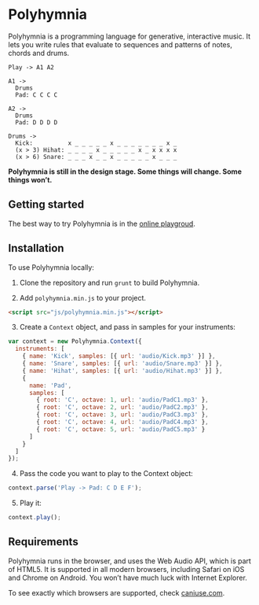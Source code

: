 Polyhymnia
==========

Polyhymnia is a programming language for generative, interactive music. It lets you write rules that evaluate to sequences and patterns of notes, chords and drums.

```
Play -> A1 A2

A1 ->
  Drums
  Pad: C C C C

A2 ->
  Drums
  Pad: D D D D

Drums ->
  Kick:          x _ _ _ _ _ x _ _ _ _ _ _ _ x _
  (x > 3) Hihat: _ _ _ _ x _ _ _ _ _ x _ x x x x
  (x > 6) Snare: _ _ _ x _ _ x _ _ _ _ _ x _ _ _
```

**Polyhymnia is still in the design stage. Some things will change. Some things won’t.**

## Getting started

The best way to try Polyhymnia is in the [online playgroud](http://hisekaldma.github.io/Polyhymnia).

## Installation

To use Polyhymnia locally:

1. Clone the repository and run `grunt` to build Polyhymnia.

2. Add `polyhymnia.min.js` to your project.

  ```html
  <script src="js/polyhymnia.min.js"></script>
  ```

3. Create a `Context` object, and pass in samples for your instruments:

  ```js
  var context = new Polyhymnia.Context({
    instruments: [
      { name: 'Kick', samples: [{ url: 'audio/Kick.mp3' }] },
      { name: 'Snare', samples: [{ url: 'audio/Snare.mp3' }] },
      { name: 'Hihat', samples: [{ url: 'audio/Hihat.mp3' }] },
      {
        name: 'Pad',
        samples: [
          { root: 'C', octave: 1, url: 'audio/PadC1.mp3' },
          { root: 'C', octave: 2, url: 'audio/PadC2.mp3' },
          { root: 'C', octave: 3, url: 'audio/PadC3.mp3' },
          { root: 'C', octave: 4, url: 'audio/PadC4.mp3' },
          { root: 'C', octave: 5, url: 'audio/PadC5.mp3' }
        ]
      }
    ]
  });
  ```

4. Pass the code you want to play to the Context object:

  ```js
  context.parse('Play -> Pad: C D E F');
  ```

5. Play it:

  ```js
  context.play();
  ```

## Requirements
Polyhymnia runs in the browser, and uses the Web Audio API, which is part of HTML5. It is supported in all modern browsers, including Safari on iOS and Chrome on Android. You won’t have much luck with Internet Explorer.

To see exactly which browsers are supported, check [caniuse.com](http://caniuse.com/#feat=audio-api).
